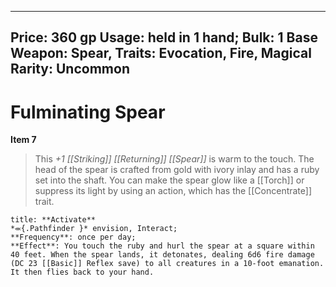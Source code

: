 
---
Price: 360 gp
Usage: held in 1 hand;
Bulk: 1
Base Weapon: Spear,
Traits: Evocation, Fire, Magical
Rarity: Uncommon
---

# Fulminating Spear

**Item 7**

> This *+1 [[Striking]] [[Returning]] [[Spear]]* is warm to the touch. The head of the spear is crafted from gold with ivory inlay and has a ruby set into the shaft. You can make the spear glow like a [[Torch]] or suppress its light by using an action, which has the [[Concentrate]] trait.

```ad-embed-ability
title: **Activate**
*⬺{.Pathfinder }* envision, Interact; 
**Frequency**: once per day;
**Effect**: You touch the ruby and hurl the spear at a square within 40 feet. When the spear lands, it detonates, dealing 6d6 fire damage (DC 23 [[Basic]] Reflex save) to all creatures in a 10-foot emanation. It then flies back to your hand.

```
